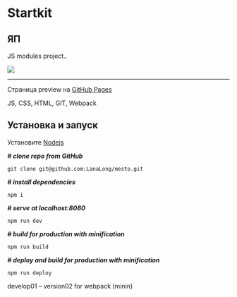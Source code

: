 Startkit
===
ЯП
---
JS modules project.. 

[![](https://img.shields.io/badge/version-1.0.2-green)](https://img.shields.io/badge/version-1.0.2-green)
***
Страница preview на [GitHub Pages](https://lanalong.github.io/wpset/)

JS, CSS, HTML, GIT, Webpack

Установка и запуск
---
Установите [Nodejs](https://nodejs.org/en/)

***# clone repo from GitHub***

`git clone git@github.com:LanaLong/mesto.git`

***# install dependencies***

`npm i`

***# serve at localhost:8080***

`npm run dev`

***# build for production with minification***

`npm run build`

***# deploy and build for production with minification***

`npm run deploy`

develop01 – version02 for webpack (minin)